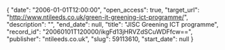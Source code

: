 {
  "date": "2006-01-01T12:00:00", 
  "open_access": true, 
  "target_url": "http://www.ntileeds.co.uk/green-it-greening-ict-programme/", 
  "description": "", 
  "end_date": null, 
  "title": "JISC Greening ICT programme", 
  "record_id": "20060101T120000/ikgFd13jHRVZdSCuWDFfcw==", 
  "publisher": "ntileeds.co.uk", 
  "slug": 59113610, 
  "start_date": null
}

